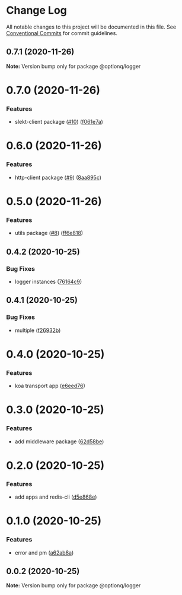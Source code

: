 # Change Log

All notable changes to this project will be documented in this file.
See [Conventional Commits](https://conventionalcommits.org) for commit guidelines.

## 0.7.1 (2020-11-26)

**Note:** Version bump only for package @optionq/logger





# 0.7.0 (2020-11-26)


### Features

* slekt-client package ([#10](https://github.com/optionq/npm-priv/issues/10)) ([f061e7a](https://github.com/optionq/npm-priv/commit/f061e7adcf4d45cefeb4bea2699536104bdc2de3))





# 0.6.0 (2020-11-26)


### Features

* http-client package ([#9](https://github.com/optionq/npm-priv/issues/9)) ([8aa895c](https://github.com/optionq/npm-priv/commit/8aa895c5d63a16bfe52ba50f2961df36f5a040f9))





# 0.5.0 (2020-11-26)


### Features

* utils package ([#8](https://github.com/optionq/npm-priv/issues/8)) ([ff6e818](https://github.com/optionq/npm-priv/commit/ff6e8184d53b34aef3d4b8ea45f09e5e8b0f0bda))





## 0.4.2 (2020-10-25)


### Bug Fixes

* logger instances ([76164c9](https://github.com/optionq/npm-priv/commit/76164c90b7d01d2944942f1943a68e877f435b82))





## 0.4.1 (2020-10-25)


### Bug Fixes

* multiple ([f26932b](https://github.com/optionq/npm-priv/commit/f26932bbbffe3cf4da4eccf3b891c6e41e181e3e))





# 0.4.0 (2020-10-25)


### Features

* koa transport app ([e6eed76](https://github.com/optionq/npm-priv/commit/e6eed76b13adca40068212884c59d96cf2a49316))





# 0.3.0 (2020-10-25)


### Features

* add middleware package ([62d58be](https://github.com/optionq/npm-priv/commit/62d58be6838a8a3f61db0b8ad3d20c3ff240c401))





# 0.2.0 (2020-10-25)


### Features

* add apps and redis-cli ([d5e868e](https://github.com/optionq/npm-priv/commit/d5e868e2287c04c92d575c9230648927c2d3ce6f))





# 0.1.0 (2020-10-25)


### Features

* error and pm ([a62ab8a](https://github.com/optionq/npm-priv/commit/a62ab8a928924caeccd4e3b070d216308f92e4e5))





## 0.0.2 (2020-10-25)

**Note:** Version bump only for package @optionq/logger
